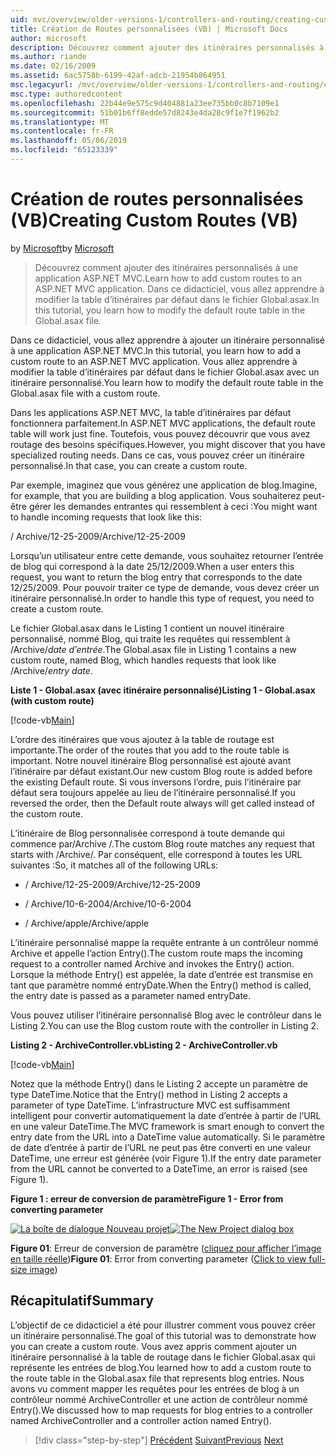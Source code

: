 ```yaml
---
uid: mvc/overview/older-versions-1/controllers-and-routing/creating-custom-routes-vb
title: Création de Routes personnalisées (VB) | Microsoft Docs
author: microsoft
description: Découvrez comment ajouter des itinéraires personnalisés à une application ASP.NET MVC. Dans ce didacticiel, vous allez apprendre à modifier la table d’itinéraires par défaut dans le fichier Global.asax.
ms.author: riande
ms.date: 02/16/2009
ms.assetid: 6ac5758b-6199-42af-adcb-21954b864951
msc.legacyurl: /mvc/overview/older-versions-1/controllers-and-routing/creating-custom-routes-vb
msc.type: authoredcontent
ms.openlocfilehash: 22b44e9e575c9d404881a23ee735bb0c8b7109e1
ms.sourcegitcommit: 51b01b6ff8edde57d8243e4da28c9f1e7f1962b2
ms.translationtype: MT
ms.contentlocale: fr-FR
ms.lasthandoff: 05/06/2019
ms.locfileid: "65123339"
---
```

# <a name="creating-custom-routes-vb"></a><span data-ttu-id="50c4e-104">Création de routes personnalisées (VB)</span><span class="sxs-lookup"><span data-stu-id="50c4e-104">Creating Custom Routes (VB)</span></span>

<span data-ttu-id="50c4e-105">by [Microsoft](https://github.com/microsoft)</span><span class="sxs-lookup"><span data-stu-id="50c4e-105">by [Microsoft](https://github.com/microsoft)</span></span>

> <span data-ttu-id="50c4e-106">Découvrez comment ajouter des itinéraires personnalisés à une application ASP.NET MVC.</span><span class="sxs-lookup"><span data-stu-id="50c4e-106">Learn how to add custom routes to an ASP.NET MVC application.</span></span> <span data-ttu-id="50c4e-107">Dans ce didacticiel, vous allez apprendre à modifier la table d’itinéraires par défaut dans le fichier Global.asax.</span><span class="sxs-lookup"><span data-stu-id="50c4e-107">In this tutorial, you learn how to modify the default route table in the Global.asax file.</span></span>

<span data-ttu-id="50c4e-108">Dans ce didacticiel, vous allez apprendre à ajouter un itinéraire personnalisé à une application ASP.NET MVC.</span><span class="sxs-lookup"><span data-stu-id="50c4e-108">In this tutorial, you learn how to add a custom route to an ASP.NET MVC application.</span></span> <span data-ttu-id="50c4e-109">Vous allez apprendre à modifier la table d’itinéraires par défaut dans le fichier Global.asax avec un itinéraire personnalisé.</span><span class="sxs-lookup"><span data-stu-id="50c4e-109">You learn how to modify the default route table in the Global.asax file with a custom route.</span></span>

<span data-ttu-id="50c4e-110">Dans les applications ASP.NET MVC, la table d’itinéraires par défaut fonctionnera parfaitement.</span><span class="sxs-lookup"><span data-stu-id="50c4e-110">In ASP.NET MVC applications, the default route table will work just fine.</span></span> <span data-ttu-id="50c4e-111">Toutefois, vous pouvez découvrir que vous avez routage des besoins spécifiques.</span><span class="sxs-lookup"><span data-stu-id="50c4e-111">However, you might discover that you have specialized routing needs.</span></span> <span data-ttu-id="50c4e-112">Dans ce cas, vous pouvez créer un itinéraire personnalisé.</span><span class="sxs-lookup"><span data-stu-id="50c4e-112">In that case, you can create a custom route.</span></span>

<span data-ttu-id="50c4e-113">Par exemple, imaginez que vous générez une application de blog.</span><span class="sxs-lookup"><span data-stu-id="50c4e-113">Imagine, for example, that you are building a blog application.</span></span> <span data-ttu-id="50c4e-114">Vous souhaiterez peut-être gérer les demandes entrantes qui ressemblent à ceci :</span><span class="sxs-lookup"><span data-stu-id="50c4e-114">You might want to handle incoming requests that look like this:</span></span>

<span data-ttu-id="50c4e-115">/ Archive/12-25-2009</span><span class="sxs-lookup"><span data-stu-id="50c4e-115">/Archive/12-25-2009</span></span>

<span data-ttu-id="50c4e-116">Lorsqu’un utilisateur entre cette demande, vous souhaitez retourner l’entrée de blog qui correspond à la date 25/12/2009.</span><span class="sxs-lookup"><span data-stu-id="50c4e-116">When a user enters this request, you want to return the blog entry that corresponds to the date 12/25/2009.</span></span> <span data-ttu-id="50c4e-117">Pour pouvoir traiter ce type de demande, vous devez créer un itinéraire personnalisé.</span><span class="sxs-lookup"><span data-stu-id="50c4e-117">In order to handle this type of request, you need to create a custom route.</span></span>

<span data-ttu-id="50c4e-118">Le fichier Global.asax dans le Listing 1 contient un nouvel itinéraire personnalisé, nommé Blog, qui traite les requêtes qui ressemblent à /Archive/*date d’entrée*.</span><span class="sxs-lookup"><span data-stu-id="50c4e-118">The Global.asax file in Listing 1 contains a new custom route, named Blog, which handles requests that look like /Archive/*entry date*.</span></span>

<span data-ttu-id="50c4e-119">**Liste 1 - Global.asax (avec itinéraire personnalisé)**</span><span class="sxs-lookup"><span data-stu-id="50c4e-119">**Listing 1 - Global.asax (with custom route)**</span></span>

[!code-vb[Main](creating-custom-routes-vb/samples/sample1.vb)]

<span data-ttu-id="50c4e-120">L’ordre des itinéraires que vous ajoutez à la table de routage est importante.</span><span class="sxs-lookup"><span data-stu-id="50c4e-120">The order of the routes that you add to the route table is important.</span></span> <span data-ttu-id="50c4e-121">Notre nouvel itinéraire Blog personnalisé est ajouté avant l’itinéraire par défaut existant.</span><span class="sxs-lookup"><span data-stu-id="50c4e-121">Our new custom Blog route is added before the existing Default route.</span></span> <span data-ttu-id="50c4e-122">Si vous inversons l’ordre, puis l’itinéraire par défaut sera toujours appelée au lieu de l’itinéraire personnalisé.</span><span class="sxs-lookup"><span data-stu-id="50c4e-122">If you reversed the order, then the Default route always will get called instead of the custom route.</span></span>

<span data-ttu-id="50c4e-123">L’itinéraire de Blog personnalisée correspond à toute demande qui commence par/Archive /.</span><span class="sxs-lookup"><span data-stu-id="50c4e-123">The custom Blog route matches any request that starts with /Archive/.</span></span> <span data-ttu-id="50c4e-124">Par conséquent, elle correspond à toutes les URL suivantes :</span><span class="sxs-lookup"><span data-stu-id="50c4e-124">So, it matches all of the following URLs:</span></span>

- <span data-ttu-id="50c4e-125">/ Archive/12-25-2009</span><span class="sxs-lookup"><span data-stu-id="50c4e-125">/Archive/12-25-2009</span></span>

- <span data-ttu-id="50c4e-126">/ Archive/10-6-2004</span><span class="sxs-lookup"><span data-stu-id="50c4e-126">/Archive/10-6-2004</span></span>

- <span data-ttu-id="50c4e-127">/ Archive/apple</span><span class="sxs-lookup"><span data-stu-id="50c4e-127">/Archive/apple</span></span>

<span data-ttu-id="50c4e-128">L’itinéraire personnalisé mappe la requête entrante à un contrôleur nommé Archive et appelle l’action Entry().</span><span class="sxs-lookup"><span data-stu-id="50c4e-128">The custom route maps the incoming request to a controller named Archive and invokes the Entry() action.</span></span> <span data-ttu-id="50c4e-129">Lorsque la méthode Entry() est appelée, la date d’entrée est transmise en tant que paramètre nommé entryDate.</span><span class="sxs-lookup"><span data-stu-id="50c4e-129">When the Entry() method is called, the entry date is passed as a parameter named entryDate.</span></span>

<span data-ttu-id="50c4e-130">Vous pouvez utiliser l’itinéraire personnalisé Blog avec le contrôleur dans le Listing 2.</span><span class="sxs-lookup"><span data-stu-id="50c4e-130">You can use the Blog custom route with the controller in Listing 2.</span></span>

<span data-ttu-id="50c4e-131">**Listing 2 - ArchiveController.vb**</span><span class="sxs-lookup"><span data-stu-id="50c4e-131">**Listing 2 - ArchiveController.vb**</span></span>

[!code-vb[Main](creating-custom-routes-vb/samples/sample2.vb)]

<span data-ttu-id="50c4e-132">Notez que la méthode Entry() dans le Listing 2 accepte un paramètre de type DateTime.</span><span class="sxs-lookup"><span data-stu-id="50c4e-132">Notice that the Entry() method in Listing 2 accepts a parameter of type DateTime.</span></span> <span data-ttu-id="50c4e-133">L’infrastructure MVC est suffisamment intelligent pour convertir automatiquement la date d’entrée à partir de l’URL en une valeur DateTime.</span><span class="sxs-lookup"><span data-stu-id="50c4e-133">The MVC framework is smart enough to convert the entry date from the URL into a DateTime value automatically.</span></span> <span data-ttu-id="50c4e-134">Si le paramètre de date d’entrée à partir de l’URL ne peut pas être converti en une valeur DateTime, une erreur est générée (voir Figure 1).</span><span class="sxs-lookup"><span data-stu-id="50c4e-134">If the entry date parameter from the URL cannot be converted to a DateTime, an error is raised (see Figure 1).</span></span>

<span data-ttu-id="50c4e-135">**Figure 1 : erreur de conversion de paramètre**</span><span class="sxs-lookup"><span data-stu-id="50c4e-135">**Figure 1 - Error from converting parameter**</span></span>

<span data-ttu-id="50c4e-136">[![La boîte de dialogue Nouveau projet](creating-custom-routes-vb/_static/image1.jpg)](creating-custom-routes-vb/_static/image1.png)</span><span class="sxs-lookup"><span data-stu-id="50c4e-136">[![The New Project dialog box](creating-custom-routes-vb/_static/image1.jpg)](creating-custom-routes-vb/_static/image1.png)</span></span>

<span data-ttu-id="50c4e-137">**Figure 01**: Erreur de conversion de paramètre ([cliquez pour afficher l’image en taille réelle](creating-custom-routes-vb/_static/image2.png))</span><span class="sxs-lookup"><span data-stu-id="50c4e-137">**Figure 01**: Error from converting parameter ([Click to view full-size image](creating-custom-routes-vb/_static/image2.png))</span></span>

## <a name="summary"></a><span data-ttu-id="50c4e-138">Récapitulatif</span><span class="sxs-lookup"><span data-stu-id="50c4e-138">Summary</span></span>

<span data-ttu-id="50c4e-139">L’objectif de ce didacticiel a été pour illustrer comment vous pouvez créer un itinéraire personnalisé.</span><span class="sxs-lookup"><span data-stu-id="50c4e-139">The goal of this tutorial was to demonstrate how you can create a custom route.</span></span> <span data-ttu-id="50c4e-140">Vous avez appris comment ajouter un itinéraire personnalisé à la table de routage dans le fichier Global.asax qui représente les entrées de blog.</span><span class="sxs-lookup"><span data-stu-id="50c4e-140">You learned how to add a custom route to the route table in the Global.asax file that represents blog entries.</span></span> <span data-ttu-id="50c4e-141">Nous avons vu comment mapper les requêtes pour les entrées de blog à un contrôleur nommé ArchiveController et une action de contrôleur nommé Entry().</span><span class="sxs-lookup"><span data-stu-id="50c4e-141">We discussed how to map requests for blog entries to a controller named ArchiveController and a controller action named Entry().</span></span>

> [!div class="step-by-step"]
> <span data-ttu-id="50c4e-142">[Précédent](asp-net-mvc-controller-overview-vb.md)
> [Suivant](creating-a-route-constraint-vb.md)</span><span class="sxs-lookup"><span data-stu-id="50c4e-142">[Previous](asp-net-mvc-controller-overview-vb.md)
[Next](creating-a-route-constraint-vb.md)</span></span>
